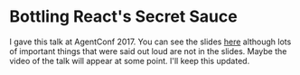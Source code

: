 # Bottling React's Secret Sauce

I gave this talk at AgentConf 2017. You can see the slides
[here](https://ds300.github.io/secret-sauce) although lots of important things
that were said out loud are not in the slides. Maybe the video of the
talk will appear at some point. I'll keep this updated.
